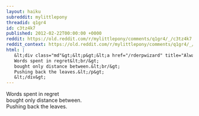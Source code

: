 ```yaml
---
layout: haiku
subreddit: mylittlepony
threadid: q1gr4
id: c3tz4k7
published: 2012-02-22T00:00:00 +0000
reddit: https://old.reddit.com/r/mylittlepony/comments/q1gr4/_/c3tz4k7
reddit_context: https://old.reddit.com/r/mylittlepony/comments/q1gr4/_/c3tz4k7?context=3
html: |
   &lt;div class="md"&gt;&lt;p&gt;&lt;a href="/rderpwizard" title="Always Relevant / Harshness In Loyalty&amp;#39;s Speech / Paper Bag Princess"&gt;&lt;/a&gt;
   Words spent in regret&lt;br/&gt;
   bought only distance between.&lt;br/&gt;
   Pushing back the leaves.&lt;/p&gt;
   &lt;/div&gt;
---
```


[](/rderpwizard "Always Relevant / Harshness In Loyalty's Speech / Paper Bag Princess")
Words spent in regret  
bought only distance between.  
Pushing back the leaves.